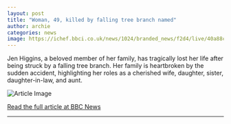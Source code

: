 ```yaml
---
layout: post
title: "Woman, 49, killed by falling tree branch named"
author: archie
categories: news
image: https://ichef.bbci.co.uk/news/1024/branded_news/f2d4/live/40a88c40-8e24-11f0-a7c8-151354d0eaad.jpg
---
```

Jen Higgins, a beloved member of her family, has tragically lost her life after being struck by a falling tree branch. Her family is heartbroken by the sudden accident, highlighting her roles as a cherished wife, daughter, sister, daughter-in-law, and aunt.

![Article Image](https://ichef.bbci.co.uk/news/1024/branded_news/f2d4/live/40a88c40-8e24-11f0-a7c8-151354d0eaad.jpg)

[Read the full article at BBC News](https://www.bbc.com/news/articles/ce9rnj8ezn0o?at_medium=RSS&at_campaign=rss)

---
